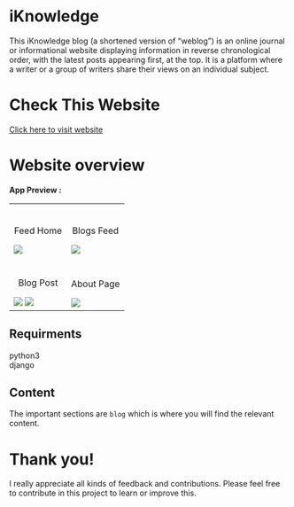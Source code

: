 # iKnowledge
This iKnowledge blog (a shortened version of “weblog”) is an online journal or informational website 
displaying information in reverse chronological order, with the latest posts appearing first, at the top. 
It is a platform where a writer or a group of writers share their views on an individual subject.

# Check This Website

<a href="https://iknowledgesystem.herokuapp.com/">
  Click here to visit website
</a>

# Website overview

**App Preview :**

<table width="100%"> 
<tr>
<td width="50%">      
&nbsp; 
<br>
<p align="center">
  Feed Home
</p>
<img src="https://user-images.githubusercontent.com/95087498/175275805-bf01b7ae-4001-4ff1-9a7d-c58fc691f7c4.png">
</td> 
<td width="50%">
<br>
<p align="center">
  Blogs Feed
</p>
<img src="https://user-images.githubusercontent.com/95087498/175275934-d9c1d19a-a046-4fc7-b589-583171f3f09e.png">
</td>
</tr>
<tr>
<td width="50%">
<br>
<p align="center">
  Blog Post
</p>
<img src="https://user-images.githubusercontent.com/95087498/175276084-93bcffbc-4407-4b63-9221-a86f33eb9649.png">
<img src="https://user-images.githubusercontent.com/95087498/175278484-5127645d-d021-4fa2-8968-8215586c6714.png">
</td>
<td width="50%">
<br>
<p align="center">
  About Page
</p>
<img src="https://user-images.githubusercontent.com/95087498/175275878-c382efa2-d3ac-4f8b-87ba-cdd8bce9737e.png">
</td>
</tr>
</table>


## Requirments

python3<br>
django<br>


## Content

The important sections are `blog` which is where you will find the relevant content.

# Thank you!

I really appreciate all kinds of feedback and contributions. Please feel free to contribute in this project to learn or improve this.
